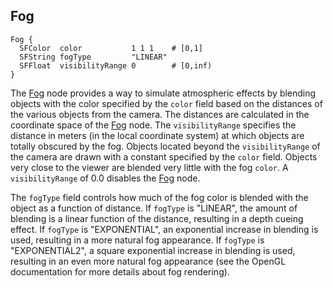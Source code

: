 ## Fog

```
Fog {
  SFColor  color           1 1 1    # [0,1]
  SFString fogType         "LINEAR"
  SFFloat  visibilityRange 0        # [0,inf)
}
```

The [Fog](#fog) node provides a way to simulate atmospheric effects by blending objects with the color specified by the `color` field based on the distances of the various objects from the camera.
The distances are calculated in the coordinate space of the [Fog](#fog) node.
The `visibilityRange` specifies the distance in meters (in the local coordinate system) at which objects are totally obscured by the fog.
Objects located beyond the `visibilityRange` of the camera are drawn with a constant specified by the `color` field.
Objects very close to the viewer are blended very little with the fog `color`.
A `visibilityRange` of 0.0 disables the [Fog](#fog) node.

The `fogType` field controls how much of the fog color is blended with the object as a function of distance.
If `fogType` is "LINEAR", the amount of blending is a linear function of the distance, resulting in a depth cueing effect.
If `fogType` is "EXPONENTIAL", an exponential increase in blending is used, resulting in a more natural fog appearance.
If `fogType` is "EXPONENTIAL2", a square exponential increase in blending is used, resulting in an even more natural fog appearance (see the OpenGL documentation for more details about fog rendering).
